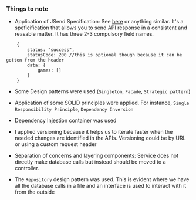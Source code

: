 ### Things to note

- Application of JSend Specification: See [here](https://github.com/omniti-labs/jsend) or anything similar. It's a speficification that allows you to send API response in a consistent and reasable matter. It has three 2-3 compulsory field names.

```
    {
        status: "success",
        statusCode: 200 //this is optional though because it can be gotten from the header
        data: {
            games: []
        }
    }
```
- Some Design patterns were used (`Singleton`, `Facade`, `Strategic pattern`)

- Application of some SOLID principles were applied. For instance, `Single Responsibility Principle`, `Dependency Inversion`

- Dependency Injestion container was used

- I applied versioning because it helps us to iterate faster when the needed changes are identified in the APIs. Versioning could be by URL or using a custom request header

-  Separation of concerns and layering components: Service does not directly make database calls but instead should be moved to a controller.

- The `Repository` design pattern was used. This is evident where we have all the database calls in a file and an interface is used to interact with it from the outside